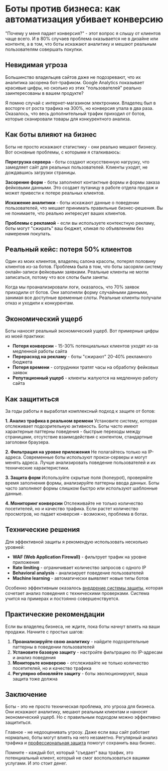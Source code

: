 # Боты против бизнеса: как автоматизация убивает конверсию

"Почему у меня падает конверсия?" - этот вопрос я слышу от клиентов чаще всего. И в 80% случаев проблема оказывается не в дизайне или контенте, а в том, что боты искажают аналитику и мешают реальным пользователям совершать покупки.

## Невидимая угроза

Большинство владельцев сайтов даже не подозревают, что их аналитика засорена бот-трафиком. Google Analytics показывает красивые цифры, но сколько из этих "пользователей" реально заинтересованы в вашем продукте?

Я помню случай с интернет-магазином электроники. Владелец был в восторге от роста трафика на 300%, но конверсия упала в два раза. Оказалось, что весь дополнительный трафик приходил от ботов, которые сканировали товары для конкурентного анализа.

## Как боты влияют на бизнес

Боты не просто искажают статистику - они реально мешают бизнесу. Вот основные проблемы, с которыми я сталкиваюсь:

**Перегрузка сервера** - боты создают искусственную нагрузку, что замедляет сайт для реальных пользователей. Клиенты уходят, не дождавшись загрузки страницы.

**Засорение форм** - боты заполняют контактные формы и формы заказа фейковыми данными. Это создает путаницу в работе отдела продаж и может привести к потере реальных клиентов.

**Искажение аналитики** - боты искажают данные о поведении пользователей, что мешает принимать правильные бизнес-решения. Вы не понимаете, что реально интересует ваших клиентов.

**Проблемы с рекламой** - если вы используете контекстную рекламу, боты могут "сжирать" ваш бюджет, кликая по объявлениям без намерения покупать.

## Реальный кейс: потеря 50% клиентов

Один из моих клиентов, владелец салона красоты, потерял половину клиентов из-за ботов. Проблема была в том, что боты засоряли систему онлайн-записи фейковыми заявками. Реальные клиенты не могли записаться, потому что все слоты были заняты.

Когда мы проанализировали логи, оказалось, что 70% заявок приходили от ботов. Они заполняли форму случайными данными, занимая все доступные временные слоты. Реальные клиенты получали отказ и уходили к конкурентам.

## Экономический ущерб

Боты наносят реальный экономический ущерб. Вот примерные цифры из моей практики:

- **Потеря конверсии** - 15-30% потенциальных клиентов уходят из-за медленной работы сайта
- **Перерасход на рекламу** - боты "сжирают" 20-40% рекламного бюджета
- **Потеря времени** - сотрудники тратят часы на обработку фейковых заявок
- **Репутационный ущерб** - клиенты жалуются на медленную работу сайта

## Как защититься

За годы работы я выработал комплексный подход к защите от ботов:

**1. Анализ трафика в реальном времени**
Установите систему, которая отслеживает подозрительную активность. Боты часто имеют характерные паттерны поведения - быстрые переходы между страницами, отсутствие взаимодействия с контентом, стандартные заголовки браузера.

**2. Фильтрация на уровне приложения**
Не полагайтесь только на IP-адреса. Современные боты используют прокси-серверы и могут менять адреса. Лучше анализировать поведение пользователей и их технические характеристики.

**3. Защита форм**
Используйте скрытые поля (honeypot), проверяйте время заполнения формы, анализируйте паттерны ввода данных. Боты часто заполняют формы слишком быстро или используют шаблонные данные.

**4. Мониторинг конверсии**
Отслеживайте не только количество посетителей, но и качество трафика. Если растет количество просмотров, но падает конверсия - возможно, проблема в ботах.

## Технические решения

Для эффективной защиты я рекомендую использовать несколько уровней:

- **WAF (Web Application Firewall)** - фильтрует трафик на уровне приложения
- **Rate limiting** - ограничивает количество запросов с одного IP
- **Behavioral analysis** - анализирует поведение пользователей
- **Machine learning** - автоматически выявляет новые типы ботов

Особенно эффективным оказалось [внедрение системы защиты](https://progaem.com/ustanovka-antibota-usluga-po-zashhite-ot-botов-vashih-sajtов-na-различных-cms-системах.html), которая сочетает анализ поведения с техническими проверками. Система учится на примерах и постоянно совершенствуется.

## Практические рекомендации

Если вы владелец бизнеса, не ждите, пока боты начнут влиять на ваши продажи. Начните с простых шагов:

1. **Проанализируйте свою аналитику** - найдите подозрительные паттерны в поведении пользователей
2. **Установите базовую защиту** - настройте фильтрацию по IP-адресам и анализ поведения
3. **Мониторьте конверсию** - отслеживайте не только количество посетителей, но и качество трафика
4. **Регулярно обновляйте защиту** - боты эволюционируют, ваша защита тоже должна

## Заключение

Боты - это не просто техническая проблема, это угроза для бизнеса. Они искажают аналитику, мешают реальным клиентам и наносят экономический ущерб. Но с правильным подходом можно эффективно защититься.

Главное - не недооценивать угрозу. Даже если ваш сайт работает нормально, боты могут влиять на него незаметно. Регулярный анализ трафика и [профессиональная защита](https://progaem.com/ustanovka-antibota-usluga-po-zashhite-ot-botов-vashih-sajtов-na-различных-cms-системах.html) помогут сохранить ваш бизнес.

Помните - каждый бот, который "съедает" ваш трафик, это потенциальный клиент, который не смог воспользоваться вашими услугами. И это стоит денег.





